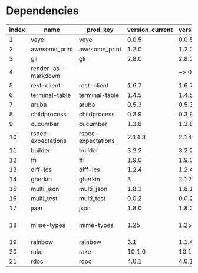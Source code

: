 # Dependencies

index|name              |prod_key          |version_current|version_latest|outdated|stable  |license                 
-----|------------------|------------------|---------------|--------------|--------|--------|------------------------
1    |veye              |veye              |0.0.5          |0.0.5         |        |stable  |MIT                     
2    |awesome_print     |awesome_print     |1.2.0          |1.2.0         |        |stable  |MIT                     
3    |gli               |gli               |2.8.0          |2.8.0         |        |stable  |unknown                 
4    |render-as-markdown|                  |               |~> 0.0.1      |        |unstable|unknown                 
5    |rest-client       |rest-client       |1.6.7          |1.6.7         |        |stable  |MIT                     
6    |terminal-table    |terminal-table    |1.4.5          |1.4.5         |        |stable  |unknown                 
7    |aruba             |aruba             |0.5.3          |0.5.3         |        |stable  |MIT                     
8    |childprocess      |childprocess      |0.3.9          |0.3.9         |        |stable  |MIT                     
9    |cucumber          |cucumber          |1.3.8          |1.3.8         |        |stable  |unknown                 
10   |rspec-expectations|rspec-expectations|2.14.3         |2.14.3        |        |stable  |MIT                     
11   |builder           |builder           |3.2.2          |3.2.2         |        |stable  |MIT                     
12   |ffi               |ffi               |1.9.0          |1.9.0         |        |stable  |LGPL 3                  
13   |diff-lcs          |diff-lcs          |1.2.4          |1.2.4         |        |stable  |MIT                     
14   |gherkin           |gherkin           |3              |2.12.1        |outdated|stable  |MIT                     
15   |multi_json        |multi_json        |1.8.1          |1.8.1         |        |stable  |MIT                     
16   |multi_test        |multi_test        |0.0.2          |0.0.2         |        |stable  |UNKNOWN                 
17   |json              |json              |1.8.0          |1.8.0         |        |stable  |Ruby                    
18   |mime-types        |mime-types        |1.25           |1.25          |        |stable  |MIT, Artistic 2.0, GPL-2
19   |rainbow           |rainbow           |3.1            |1.1.4         |outdated|stable  |MIT                     
20   |rake              |rake              |10.1.0         |10.1.0        |        |stable  |MIT                     
21   |rdoc              |rdoc              |4.0.1          |4.0.1         |        |stable  |GPL 2                   
